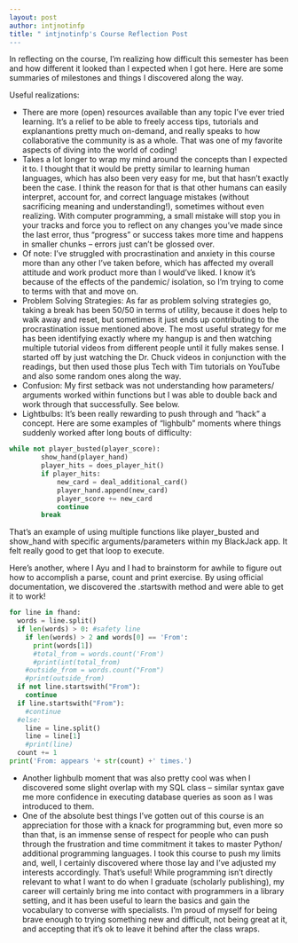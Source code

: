 ```yaml
---
layout: post
author: intjnotinfp
title: " intjnotinfp's Course Reflection Post
---
```

In reflecting on the course, I’m realizing how difficult this semester has been and how different it looked than I expected when I got here. Here are some summaries of milestones and things I discovered along the way. 

Useful realizations:
-	There are more  (open) resources available than any topic I’ve ever tried learning. It’s a relief to be able to freely access tips, tutorials and explanantions pretty much on-demand, and really speaks to how collaborative the community is as a whole. That was one of my favorite aspects of diving into the world of coding!
-	Takes a lot longer to wrap my mind around the concepts than I expected it to. I thought that it would be pretty similar to learning human languages, which has also been very easy for me, but that hasn’t exactly been the case. I think the reason for that is that other humans can easily interpret, account for, and correct language mistakes (without sacrificing meaning and understanding!), sometimes without even realizing. With computer programming, a small mistake will stop you in your tracks and force you to reflect on any changes you’ve made since the last error, thus “progress” or success takes more time and happens in smaller chunks – errors just can’t be glossed over.
-	Of note: I’ve struggled with procrastination and anxiety in this course more than any other I’ve taken before, which has affected my overall attitude and work product more than I would’ve liked. I know it’s because of the effects of the pandemic/ isolation, so I’m trying to come to terms with that and move on. 
-	Problem Solving Strategies: As far as problem solving strategies go, taking a break has been 50/50 in terms of utility, because it does help to walk away and reset, but sometimes it just ends up contributing to the procrastination issue mentioned above. The most useful strategy for me has been identifying exactly where my hangup is and then watching multiple tutorial videos from different people until it fully makes sense. I started off by just watching the Dr. Chuck videos in conjunction with the readings, but then used those plus Tech with Tim tutorials on YouTube and also some random ones along the way.
-	Confusion: My first setback was not understanding how parameters/ arguments worked within functions but I was able to double back and work through that successfully. See below.
-	Lightbulbs: It’s been really rewarding to push through and “hack” a concept. Here are some examples of “lighbulb” moments where things suddenly worked after long bouts of difficulty:
```python
while not player_busted(player_score):
        show_hand(player_hand)
        player_hits = does_player_hit()
        if player_hits:
            new_card = deal_additional_card()
            player_hand.append(new_card)
            player_score += new_card
            continue
        break
```
That’s an example of using multiple functions like player_busted and show_hand with specific arguments/parameters within my BlackJack app. It felt really good to get that loop to execute.

Here’s another, where I Ayu and I had to brainstorm for awhile to figure out how to accomplish a parse, count and print exercise. By using official documentation, we discovered the .startswith method and were able to get it to work! 
```python
for line in fhand:
  words = line.split()
  if len(words) > 0: #safety line
    if len(words) > 2 and words[0] == 'From':
      print(words[1])
      #total_from = words.count('From')
      #print(int(total_from)
    #outside_from = words.count("From")
    #print(outside_from)
  if not line.startswith("From"):
    continue
  if line.startswith("From"):
    #continue
  #else:
    line = line.split()
    line = line[1]
    #print(line)
  count += 1
print('From: appears '+ str(count) +' times.')
```
-	Another lighbulb moment that was also pretty cool was when I discovered some slight overlap with my SQL class – similar syntax gave me more confidence in executing database queries as soon as I was introduced to them. 
-	One of the absolute best things I’ve gotten out of this course is an appreciation for those with a knack for programming but, even more so than that, is an immense sense of respect for people who can push through the frustration and time commitment it takes to master Python/ additional programming languages. I took this course to push my limits and, well, I certainly discovered where those lay and I’ve adjusted my interests accordingly. That’s useful! While programming isn’t directly relevant to what I want to do when I graduate (scholarly publishing), my career will certainly bring me into contact with programmers in a library setting, and it has been useful to learn the basics and gain the vocabulary to converse with specialists. I’m proud of myself for being brave enough to trying something new and difficult, not being great at it, and accepting that it’s ok to leave it behind after the class wraps. 

